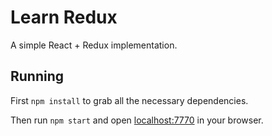 # Learn Redux

A simple React + Redux implementation. 

## Running

First `npm install` to grab all the necessary dependencies. 

Then run `npm start` and open <localhost:7770> in your browser.

